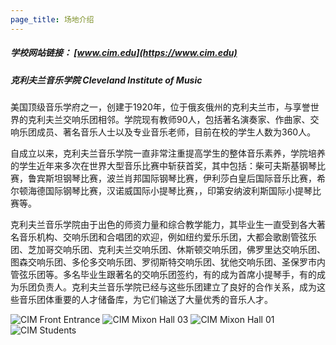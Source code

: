 ```yaml
---
page_title: 场地介绍
---
```


##### 学校网站链接： [www.cim.edu](https://www.cim.edu)

##### 克利夫兰音乐学院 Cleveland Institute of Music

美国顶级音乐学府之一，创建于1920年，位于俄亥俄州的克利夫兰市，与享誉世界的克利夫兰交响乐团相邻。学院现有教师90人，包括著名演奏家、作曲家、交响乐团成员、著名音乐人士以及专业音乐老师，目前在校的学生人数为360人。

自成立以来，克利夫兰音乐学院一直非常注重提高学生的整体音乐素养，学院培养的学生近年来多次在世界大型音乐比赛中斩获首奖，其中包括：柴可夫斯基钢琴比赛，鲁宾斯坦钢琴比赛，波兰肖邦国际钢琴比赛，伊利莎白皇后国际音乐比赛，希尔顿海德国际钢琴比赛，汉诺威国际小提琴比赛，，印第安纳波利斯国际小提琴比赛等。

克利夫兰音乐学院由于出色的师资力量和综合教学能力，其毕业生一直受到各大著名音乐机构、交响乐团和合唱团的欢迎，例如纽约爱乐乐团，大都会歌剧管弦乐团、芝加哥交响乐团、克利夫兰交响乐团、休斯顿交响乐团，佛罗里达交响乐团、图森交响乐团、多伦多交响乐团、罗彻斯特交响乐团、犹他交响乐团、圣保罗市内管弦乐团等。多名毕业生跟著名的交响乐团签约，有的成为首席小提琴手，有的成为乐团负责人。克利夫兰音乐学院已经与这些乐团建立了良好的合作关系，成为这些音乐团体重要的人才储备库，为它们输送了大量优秀的音乐人才。

![CIM Front Entrance](/img/cim-img/cim-front-entrance.jpg)
![CIM Mixon Hall 03](/img/cim-img/mixon-hall-03.jpg)
![CIM Mixon Hall 01](/img/cim-img/mixon-hall-01.jpg)
![CIM Students](/img/cim-img/cim-students.jpg)
